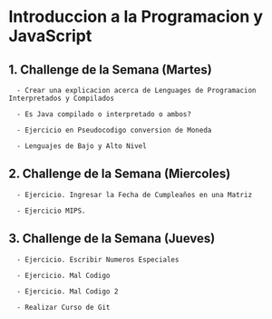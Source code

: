 # Introduccion a la Programacion y JavaScript

## 1. Challenge de la Semana (Martes)

      - Crear una explicacion acerca de Lenguages de Programacion Interpretados y Compilados

      - Es Java compilado o interpretado o ambos? 

      - Ejercicio en Pseudocodigo conversion de Moneda

      - Lenguajes de Bajo y Alto Nivel

## 2. Challenge de la Semana (Miercoles)

      - Ejercicio. Ingresar la Fecha de Cumpleaños en una Matriz

      - Ejercicio MIPS.

## 3. Challenge de la Semana (Jueves)

      - Ejercicio. Escribir Numeros Especiales

      - Ejercicio. Mal Codigo

      - Ejercicio. Mal Codigo 2

      - Realizar Curso de Git